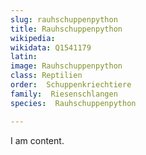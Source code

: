 ```yaml
---
slug: rauhschuppenpython
title: Rauhschuppenpython
wikipedia: 
wikidata: Q1541179
latin:
image: Rauhschuppenpython
class: Reptilien
order:  Schuppenkriechtiere
family:  Riesenschlangen
species:  Rauhschuppenpython

---
```


I am content.
